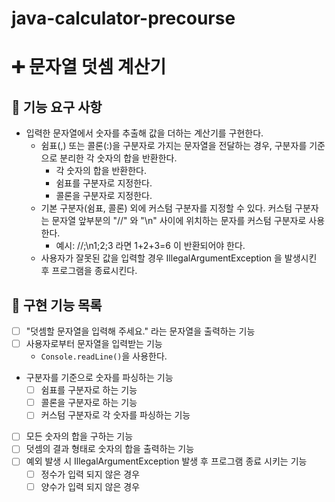 # java-calculator-precourse

# ➕ 문자열 덧셈 계산기

## 🎯 기능 요구 사항

- 입력한 문자열에서 숫자를 추출해 값을 더하는 계산기를 구현한다.
    - 쉼표(,) 또는 콜론(:)을 구분자로 가지는 문자열을 전달하는 경우, 구분자를 기준으로 분리한 각 숫자의 합을 반환한다.
        - 각 숫자의 합을 반환한다.
        - 쉼표를 구분자로 지정한다.
        - 콜론을 구분자로 지정한다.
    - 기본 구분자(쉼표, 콜론) 외에 커스텀 구분자를 지정할 수 있다. 커스텀 구분자는 문자열 앞부분의 "//" 와 "\n" 사이에 위치하는 문자를 커스텀 구분자로 사용한다.
        - 예시: //;\n1;2;3 라면 1+2+3=6 이 반환되어야 한다.
    - 사용자가 잘못된 값을 입력할 경우 IllegalArgumentException 을 발생시킨 후 프로그램을 종료시킨다.

## 🎯 구현 기능 목록

- [ ]  "덧셈할 문자열을 입력해 주세요." 라는 문자열을 출력하는 기능
- [ ]  사용자로부터 문자열을 입력받는 기능
    - `Console.readLine()`을 사용한다.
- 구분자를 기준으로 숫자를 파싱하는 기능
    - [ ]  쉼표를 구분자로 하는 기능
    - [ ]  콜론을 구분자로 하는 기능
    - [ ]  커스텀 구분자로 각 숫자를 파싱하는 기능
- [ ]  모든 숫자의 합을 구하는 기능
- [ ]  덧셈의 결과 형태로 숫자의 합을 출력하는 기능
- [ ]  예외 발생 시 IllegalArgumentException 발생 후 프로그램 종료 시키는 기능
    - [ ]  정수가 입력 되지 않은 경우
    - [ ]  양수가 입력 되지 않은 경우